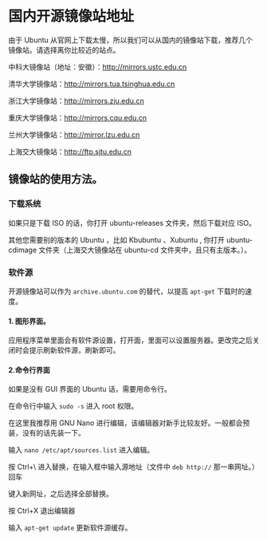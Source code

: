 # 国内开源镜像站地址
由于 Ubuntu 从官网上下载太慢，所以我们可以从国内的镜像站下载，推荐几个镜像站。请选择离你比较近的站点。

中科大镜像站（地址：安徽）：http://mirrors.ustc.edu.cn

清华大学镜像站：http://mirrors.tua.tsinghua.edu.cn

浙江大学镜像站：http://mirrors.zju.edu.cn

重庆大学镜像站：http://mirrors.cqu.edu.cn

兰州大学镜像站：http://mirror.lzu.edu.cn

上海交大镜像站：http://ftp.sjtu.edu.cn

## 镜像站的使用方法。

### 下载系统

如果只是下载 ISO 的话，你打开 ubuntu-releases 文件夹，然后下载对应 ISO。

其他您需要别的版本的 Ubuntu ，比如 Kbubuntu 、Xubuntu , 你打开 ubuntu-cdimage 文件夹（上海交大镜像站在 ubuntu-cd 文件夹中，且只有主版本。）。

### 软件源
开源镜像站可以作为 `archive.ubuntu.com` 的替代，以提高 `apt-get` 下载时的速度。

#### 1. 图形界面。
应用程序菜单里面会有软件源设置，打开面，里面可以设置服务器。更改完之后关闭时会提示刷新软件源，刷新即可。

#### 2.命令行界面
如果是没有 GUI 界面的 Ubuntu 话，需要用命令行。

在命令行中输入 `sudo -s` 进入 root 权限。

在这里我推荐用 GNU Nano 进行编辑，该编辑器对新手比较友好。一般都会预装，没有的话先装一下。

输入 `nano /etc/apt/sources.list` 进入编辑。

按 Ctrl+\ 进入替换，在输入框中输入源地址（文件中 `deb http://` 那一串网址。）回车

键入新网址，之后选择全部替换。

按 Ctrl+X 退出编辑器

输入 `apt-get update` 更新软件源缓存。
